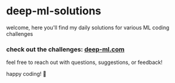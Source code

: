 # deep-ml-solutions

welcome, here you'll find my daily solutions for various ML coding challenges

### check out the challenges: [deep-ml.com](http://deep-ml.com)


feel free to reach out with questions, suggestions, or feedback!

happy coding! 🚀

